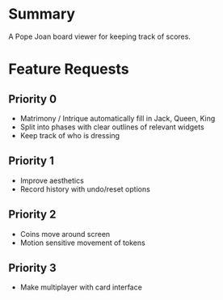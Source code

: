 # Summary

A Pope Joan board viewer for keeping track of scores.


# Feature Requests

## Priority 0

* Matrimony / Intrique automatically fill in Jack, Queen, King
* Split into phases with clear outlines of relevant widgets
* Keep track of who is dressing

## Priority 1

* Improve aesthetics
* Record history with undo/reset options

## Priority 2

* Coins move around screen
* Motion sensitive movement of tokens

## Priority 3

* Make multiplayer with card interface
